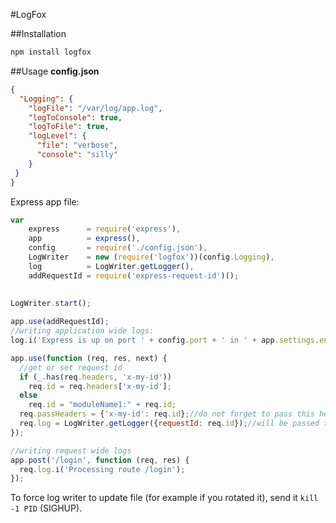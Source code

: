 #LogFox

##Installation
```bash
npm install logfox
```

##Usage
**config.json**
```json
{
  "Logging": {
    "logFile": "/var/log/app.log",
    "logToConsole": true,
    "logToFile": true,
    "logLevel": {
      "file": "verbose",
      "console": "silly"
    }
 }
}
```

Express app file:
```javascript
var 
    express      = require('express'),
    app          = express(),
    config       = require('./config.json'),
    LogWriter    = new (require('logfox'))(config.Logging),
    log          = LogWriter.getLogger(),
    addRequestId = require('express-request-id')();
    
    
LogWriter.start();

app.use(addRequestId);
//writing application wide logs:
log.i('Express is up on port ' + config.port + ' in ' + app.settings.env + ' mode');

app.use(function (req, res, next) {
  //get or set request id
  if (_.has(req.headers, 'x-my-id'))
    req.id = req.headers['x-my-id'];
  else
    req.id = "moduleName1:" + req.id;  
  req.passHeaders = {'x-my-id': req.id};//do not forget to pass this header to other services!
  req.log = LogWriter.getLogger({requestId: req.id});//will be passed to every route
});

//writing request wide logs
app.post('/login', function (req, res) {
  req.log.i('Processing route /login');
});
```

To force log writer to update file (for example if you rotated it),
 send it `kill -1 PID` (SIGHUP).
